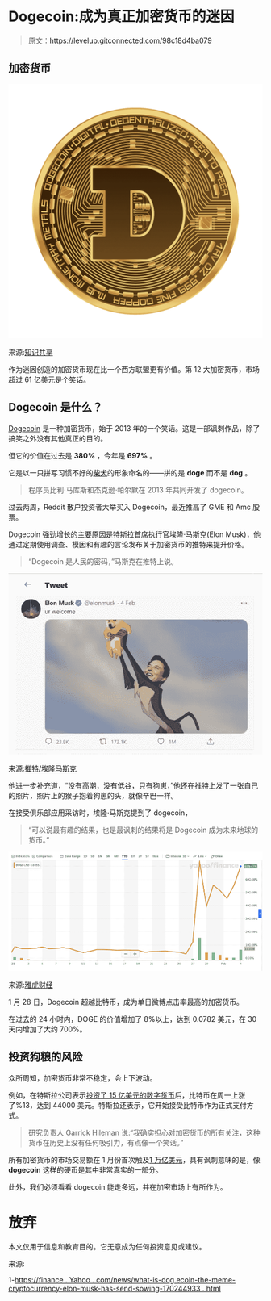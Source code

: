 # Dogecoin:成为真正加密货币的迷因

> 原文：<https://levelup.gitconnected.com/98c18d4ba079>

## 加密货币

![](img/a99cbd475088c405de0058b8747d14fa.png)

来源:[知识共享](https://commons.wikimedia.org/wiki/File:DOGECOIN.png)

作为迷因创造的加密货币现在比一个西方联盟更有价值。第 12 大加密货币，市场超过 61 亿美元是个笑话。

## Dogecoin 是什么？

[Dogecoin](https://en.wikipedia.org/wiki/Dogecoin) 是一种加密货币，始于 2013 年的一个笑话。这是一部讽刺作品，除了搞笑之外没有其他真正的目的。

但它的价值在过去是 **380%** ，今年是 **697%** 。

它是以一只拼写习惯不好的[柴犬](https://en.wikipedia.org/wiki/Doge_(meme))的形象命名的——拼的是 **doge** 而不是 **dog** 。

> 程序员比利·马库斯和杰克逊·帕尔默在 2013 年共同开发了 dogecoin。

过去两周，Reddit 散户投资者大举买入 Dogecoin，最近推高了 GME 和 Amc 股票。

Dogecoin 强劲增长的主要原因是特斯拉首席执行官埃隆·马斯克(Elon Musk)，他通过定期使用调查、模因和有趣的言论发布关于加密货币的推特来提升价格。

> “Dogecoin 是人民的密码，”马斯克在推特上说。

![](img/d744f161862669a315b766fedc588ea5.png)

来源:[推特/埃隆马斯克](https://twitter.com/elonmusk/status/1357236825589432322?ref_src=twsrc%5Etfw%7Ctwcamp%5Etweetembed%7Ctwterm%5E1357236825589432322%7Ctwgr%5E%7Ctwcon%5Es1_&ref_url=https%3A%2F%2Ffinance.yahoo.com%2Fnews%2Fwhat-is-dogecoin-the-meme-cryptocurrency-elon-musk-has-sent-soaring-170244933.html)

他进一步补充道，“没有高潮，没有低谷，只有狗崽，”他还在推特上发了一张自己的照片，照片上的猴子抱着狗崽的头，就像辛巴一样。

在接受俱乐部应用采访时，埃隆·马斯克提到了 dogecoin，

> “可以说最有趣的结果，也是最讽刺的结果将是 Dogecoin 成为未来地球的货币。”

![](img/c788d1077924c47dc2927d1afaf0903b.png)

来源:[雅虎财经](https://s.yimg.com/ny/api/res/1.2/0LNk9AqOQ8Ur7z0kLjgc4w--/YXBwaWQ9aGlnaGxhbmRlcjt3PTk2MDtoPTQ0OS44NjczNzQwMDUzMDUwNw--/https://s.yimg.com/os/creatr-uploaded-images/2021-02/ddedcdb0-670c-11eb-9eff-35bce31a310b)

1 月 28 日，Dogecoin 超越比特币，成为单日微博点击率最高的加密货币。

在过去的 24 小时内，DOGE 的价值增加了 8%以上，达到 0.0782 美元，在 30 天内增加了大约 700%。

## 投资狗粮的风险

众所周知，加密货币非常不稳定，会上下波动。

例如，在特斯拉公司表示[投资了 15 亿美元的数字货币](https://rabinderkumar.medium.com/100a18cfb848)后，比特币在周一上涨了%13，达到 44000 美元。特斯拉还表示，它开始接受比特币作为正式支付方式。

> 研究负责人 Garrick Hileman 说:“我确实担心对加密货币的所有关注，这种货币在历史上没有任何吸引力，有点像一个笑话。”

所有加密货币的市场交易额在 1 月份首次触及[1 万亿美元](https://finance.yahoo.com/news/crypto-market-cap-surges-above-155208118.html)，具有讽刺意味的是，像 **dogecoin** 这样的硬币是其中非常真实的一部分。

此外，我们必须看看 dogecoin 能走多远，并在加密市场上有所作为。

# 放弃

本文仅用于信息和教育目的。它无意成为任何投资意见或建议。

来源:

1-[https://finance . Yahoo . com/news/what-is-dog ecoin-the-meme-cryptocurrency-elon-musk-has-send-sowing-170244933 . html](https://finance.yahoo.com/news/what-is-dogecoin-the-meme-cryptocurrency-elon-musk-has-sent-soaring-170244933.html)